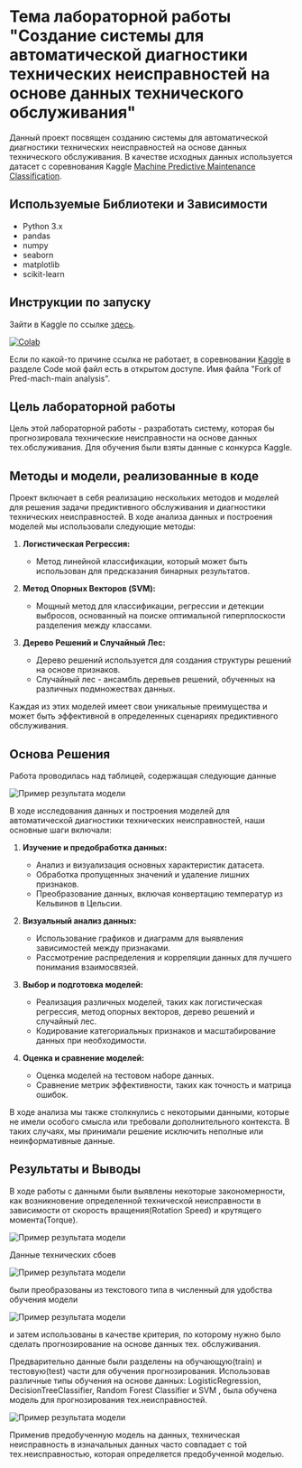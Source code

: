 # Тема лабораторной работы "Создание системы для автоматической диагностики технических неисправностей на основе данных технического обслуживания"

Данный проект посвящен созданию системы для автоматической диагностики технических неисправностей на основе данных технического обслуживания.
В качестве исходных данных используется датасет с соревнования Kaggle [Machine Predictive Maintenance Classification](https://www.kaggle.com/datasets/shivamb/machine-predictive-maintenance-classification). 

## Используемые Библиотеки и Зависимости

- Python 3.x
- pandas
- numpy
- seaborn
- matplotlib
- scikit-learn

## Инструкции по запуску

 Зайти в Kaggle по ссылке [здесь](https://www.kaggle.com/code/gtrrf2310/fork-of-pred-mach-main-analysis?scriptVersionId=158592354).

 [![Colab](https://img.shields.io/badge/Colab-F9AB00?style=for-the-badge&logo=googlecolab&color=525252)](https://www.kaggle.com/code/gtrrf2310/fork-of-pred-mach-main-analysis?scriptVersionId=158592354)

 Если по какой-то причине ссылка не работает, в соревновании [Kaggle](https://www.kaggle.com/datasets/shivamb/machine-predictive-maintenance-classification) в разделе Code мой файл есть в открытом доступе. 
 Имя файла "Fork of Pred-mach-main analysis".

## Цель лабораторной работы

Цель этой лабораторной работы - разработать систему, которая бы прогнозировала технические неисправности на основе данных тех.обслуживания.
Для обучения были взяты данные с конкурса Kaggle.


## Методы и модели, реализованные в коде

Проект включает в себя реализацию нескольких методов и моделей для решения задачи предиктивного обслуживания и диагностики технических неисправностей. В ходе анализа данных и построения моделей мы использовали следующие методы:

1. **Логистическая Регрессия:**
   - Метод линейной классификации, который может быть использован для предсказания бинарных результатов.

2. **Метод Опорных Векторов (SVM):**
   - Мощный метод для классификации, регрессии и детекции выбросов, основанный на поиске оптимальной гиперплоскости разделения между классами.

3. **Дерево Решений и Случайный Лес:**
   - Дерево решений используется для создания структуры решений на основе признаков.
   - Случайный лес - ансамбль деревьев решений, обученных на различных подмножествах данных.

Каждая из этих моделей имеет свои уникальные преимущества и может быть эффективной в определенных сценариях предиктивного обслуживания. 

## Основа Решения

Работа проводилась над таблицей, содержащая следующие данные

![Пример результата модели](https://github.com/Opetrek/Labwork1/blob/main/%D0%A2%D0%B0%D0%B1%D0%BB.%D0%BD%D0%B5%D0%B8%D1%81%D0%BF%D1%80%D0%B0%D0%B2%D0%BD%D0%BE%D1%81%D1%82%D0%B5%D0%B9.png)

В ходе исследования данных и построения моделей для автоматической диагностики технических неисправностей, наши основные шаги включали:

1. **Изучение и предобработка данных:**
   - Анализ и визуализация основных характеристик датасета.
   - Обработка пропущенных значений и удаление лишних признаков.
   - Преобразование данных, включая конвертацию температур из Кельвинов в Цельсии.

2. **Визуальный анализ данных:**
   - Использование графиков и диаграмм для выявления зависимостей между признаками.
   - Рассмотрение распределения и корреляции данных для лучшего понимания взаимосвязей.

3. **Выбор и подготовка моделей:**
   - Реализация различных моделей, таких как логистическая регрессия, метод опорных векторов, дерево решений и случайный лес.
   - Кодирование категориальных признаков и масштабирование данных при необходимости.

4. **Оценка и сравнение моделей:**
   - Оценка моделей на тестовом наборе данных.
   - Сравнение метрик эффективности, таких как точность и матрица ошибок.

В ходе анализа мы также столкнулись с некоторыми данными, которые не имели особого смысла или требовали дополнительного контекста. В таких случаях, мы принимали решение исключить неполные или неинформативные данные.


## Результаты и Выводы

В ходе работы с данными были выявлены некоторые закономерности, как возникновение определенной технической неисправности в зависимости от скорость вращения(Rotation Speed) и крутящего момента(Torque).

![Пример результата модели](https://github.com/Opetrek/Labwork1/blob/main/%D0%9B%D0%B0%D0%B1.%D1%80%D0%B0%D0%B11%20-%20%D0%B7%D0%B0%D0%BA%D0%BE%D0%BD%D0%BE%D0%BC%D0%B5%D1%80%D0%BD%D0%BE%D1%81%D1%82%D1%8C.png)

Данные технических сбоев

![Пример результата модели](https://github.com/Opetrek/Labwork1/blob/main/%D0%9B%D0%B0%D0%B1.%D1%80%D0%B0%D0%B11%20-%20%D1%82%D0%B8%D0%BF%20%D0%BD%D0%B5%D0%B8%D1%81%D0%BF%D1%80%D0%B0%D0%B2%D0%BD%D0%BE%D1%81%D1%82%D0%B5%D0%B9%20%D1%81%D0%BF%D0%B8%D1%81%D0%BE%D0%BA.png)

были преобразованы из текстового типа в численный для удобства обучения модели

![Пример результата модели](https://github.com/Opetrek/Labwork1/blob/main/%D0%9B%D0%B0%D0%B1.%D1%80%D0%B0%D0%B11%20-%20%D1%82%D0%B8%D0%BF%20%D0%BD%D0%B5%D0%B8%D1%81%D0%BF%D1%80%D0%B0%D0%B2%D0%BD%D0%BE%D1%81%D1%82%D0%B5%D0%B9%20%D0%B3%D0%B8%D1%81%D1%82.png)

и затем использованы в качестве критерия, по которому нужно было сделать прогнозирование на основе данных тех. обслуживания. 

Предварительно данные были разделены на обучающую(train) и тестовую(test) части для обучения прогнозирования.
Использовав различные типы обучения на основе данных: LogisticRegression, DecisionTreeClassifier, Random Forest Classifier и SVM , была обучена модель для прогнозирования тех.неисправностей. 

![Пример результата модели](https://github.com/Opetrek/Labwork1/blob/main/%D0%A0%D0%B5%D0%B7%D1%83%D0%BB%D1%8C%D1%82%D0%B0%D1%82%20%D0%BD%D0%B5%D0%B8%D1%81%D0%BF%D1%80%D0%B0%D0%B2..png)

Применив предобученную модель на данных, техническая неисправность в изначальных данных часто совпадает с той тех.неисправностью, которая определяется предобученной моделью.


